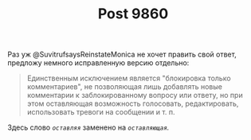 ﻿---
title: "Post 9860"
se.owner.user_id: 178988
se.owner.display_name: "Qwertiy"
se.owner.link: "https://ru.meta.stackoverflow.com/users/178988/qwertiy"
se.link: "https://ru.meta.stackoverflow.com/a/9860"
se.post_id: 9860
se.post_type: answer
se.score: 1
---
<p>Раз уж @SuvitrufsaysReinstateMonica не хочет править свой ответ, предложу немного исправленную версию отдельно:</p>

<blockquote>
  <p>Единственным исключением является "блокировка только комментариев", не позволяющая лишь добавлять новые комментарии к заблокированному вопросу или ответу, но при этом оставляющая возможность голосовать, редактировать, использовать тревоги на сообщении и т. п.</p>
</blockquote>

<p>Здесь слово <em><code>оставляя</code></em> заменено на <em><code>оставляющая</code>.</em></p>
